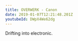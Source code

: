 ```yaml
---
title: OVERWERK - Canon
date: 2019-01-07T12:21:48.201Z
youtubeId: DWpX4We62dg
---
```

Drifting into electronic.
